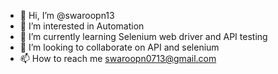 - 👋 Hi, I’m @swaroopn13
- 👀 I’m interested in Automation
- 🌱 I’m currently learning Selenium web driver and API testing
- 💞️ I’m looking to collaborate on API and selenium 
- 📫 How to reach me swaroopn0713@gmail.com

<!---
swaroopn13/swaroopn13 is a ✨ special ✨ repository because its `README.md` (this file) appears on your GitHub profile.
You can click the Preview link to take a look at your changes.
--->
